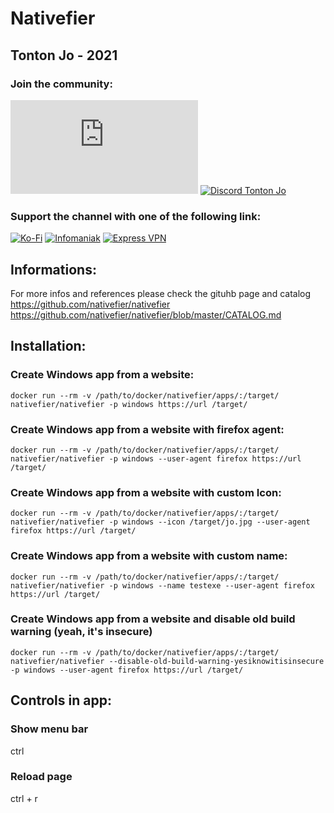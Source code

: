 # Nativefier

## Tonton Jo - 2021  
### Join the community:
[![Youtube channel](https://github-readme-youtube-stats.herokuapp.com/subscribers/index.php?id=UCnED3K6K5FDUp-x_8rwpsZw&key=AIzaSyA3ivqywNPQz0xFZBHfPDKzh1jFH5qGD_g)](http://youtube.com/channel/UCnED3K6K5FDUp-x_8rwpsZw?sub_confirmation=1)
[![Discord Tonton Jo](https://badgen.net/discord/members/2NQskxZjfp?label=Discord%20Tonton%20Jo,%20&icon=discord)](https://discord.gg/2NQskxZjfp)
### Support the channel with one of the following link:
[![Ko-Fi](https://badgen.net/badge/Buy%20me%20a%20Coffee/Link?icon=buymeacoffee)](https://ko-fi.com/tontonjo)
[![Infomaniak](https://badgen.net/badge/Infomaniak/Affiliated%20link?icon=K)](https://www.infomaniak.com/goto/fr/home?utm_term=6151f412daf35)
[![Express VPN](https://badgen.net/badge/Express%20VPN/Affiliated%20link?icon=K)](https://www.xvuslink.com/?a_fid=TontonJo)  
## Informations:  
For more infos and references please check the gituhb page and catalog  
https://github.com/nativefier/nativefier  
https://github.com/nativefier/nativefier/blob/master/CATALOG.md  

## Installation:

### Create Windows app from a website:
```shell
docker run --rm -v /path/to/docker/nativefier/apps/:/target/ nativefier/nativefier -p windows https://url /target/  
```
### Create Windows app from a website with firefox agent:
```shell
docker run --rm -v /path/to/docker/nativefier/apps/:/target/ nativefier/nativefier -p windows --user-agent firefox https://url /target/  
```
### Create Windows app from a website with custom Icon:
```shell
docker run --rm -v /path/to/docker/nativefier/apps/:/target/ nativefier/nativefier -p windows --icon /target/jo.jpg --user-agent firefox https://url /target/  
```
### Create Windows app from a website with custom name:
```shell
docker run --rm -v /path/to/docker/nativefier/apps/:/target/ nativefier/nativefier -p windows --name testexe --user-agent firefox https://url /target/  
```
### Create Windows app from a website and disable old build warning (yeah, it's insecure)
```shell
docker run --rm -v /path/to/docker/nativefier/apps/:/target/ nativefier/nativefier --disable-old-build-warning-yesiknowitisinsecure -p windows --user-agent firefox https://url /target/  
```

## Controls in app:
### Show menu bar
ctrl
### Reload page
ctrl + r  
